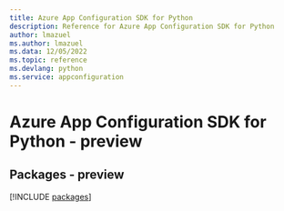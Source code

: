 ```yaml
---
title: Azure App Configuration SDK for Python
description: Reference for Azure App Configuration SDK for Python
author: lmazuel
ms.author: lmazuel
ms.data: 12/05/2022
ms.topic: reference
ms.devlang: python
ms.service: appconfiguration
---
```

# Azure App Configuration SDK for Python - preview
## Packages - preview
[!INCLUDE [packages](app-configuration-index.md)]